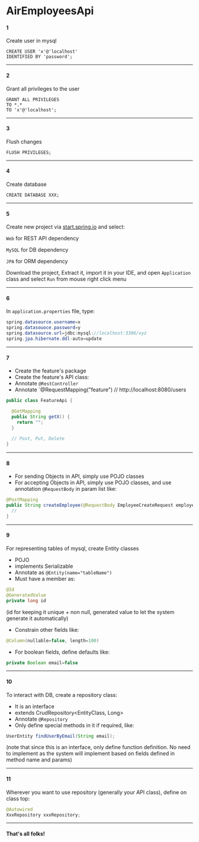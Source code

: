 # AirEmployeesApi


#### 1
Create user in mysql
```mysql
CREATE USER 'x'@'localhost'
IDENTIFIED BY 'password';
```

***

#### 2
Grant all privileges to the user

```mysql
GRANT ALL PRIVILEGES
TO *.*
TO 'x'@'localhost';
```

***

#### 3
Flush changes

```mysql
FLUSH PRIVILEGES;
```

***

#### 4
Create database

```mysql
CREATE DATABASE XXX;
```

***

#### 5
Create new project via [start.spring.io](https://start.spring.io) and select:

`Web` for REST API dependency

`MySQL` for DB dependency

`JPA` for ORM dependency

Download the project, Extract it, import it in your IDE, and open `Application` class and select `Run` from mouse right click menu

***

#### 6
In `application.properties` file, type:

```java
spring.datasource.username=x
spring.datasouoce.password=y
spring.datasource.url=jdbc:mysql://localhost:3306/xyz
spring.jpa.hibernate.ddl-auto=update
```

***

#### 7
- Create the feature's package
- Create the feature's API class:
- Annotate `@RestController`
- Annotate `@RequestMapping("feature") // http://localhost:8080/users

```java
public class FeatureApi {

  @GetMapping
  public String getX() {
    return "";
  }
  
  // Post, Put, Delete
}
```


***

#### 8
- For sending Objects in API, simply use POJO classes
- For accepting Objects in API, simply use POJO classes, and use annotation `@RequestBody` in param list like:

```java
@PostMapping
public String createEmployee(@RequestBody EmployeeCreateRequest employeeCreateRequest) {
  //
}
```


***

#### 9
For representing tables of mysql, create Entity classes
- POJO
- implements Serializable
- Annotate as `@Entity(name="tableName")`
- Must have a member as:

```java
@Id
@GeneratedValue
private long id
```
(id for keeping it unique + non null, generated value to let the system generate it automatically)

- Constrain other fields like:

```java
@Column(nullable=false, length=100)
```
- For boolean fields, define defaults like:
```java
private Boolean email=false
```

***


#### 10
To interact with DB, create a repository class:
- It is an interface
- extends CrudRepository<EntityClass, Long>
- Annotate `@Repository`
- Only define special methods in it if required, like:

```java
UserEntity findUserByEmail(String email);
```

(note that since this is an interface, only define function definition. No need to implement as the system will implement based on fields defined in method name and params)

***

#### 11
Wherever you want to use repository (generally your API class), define on class top:

```java
@Autowired
XxxRepository xxxRepository;
```

***

#### That's all folks!
